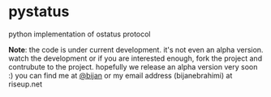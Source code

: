 pystatus
========

python implementation of ostatus protocol


**Note**: the code is under current development. it's not even an alpha version. watch the development or if you are interested enough, fork the project and contrubute to the project. hopefully we release an alpha version very soon :) you can find me at [@bijan](http://quitter.se/bijan) or my email address (bijanebrahimi) at riseup.net
